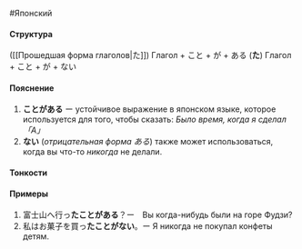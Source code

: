#Японский 
#### Структура
([[Прошедшая форма глаголов|た]]) Глагол + こと + が + ある
(**た**) Глагол + こと + が + ない
#### Пояснение
1. **ことがある** ー  устойчивое выражение в японском языке, которое используется для того, чтобы сказать: *Было время, когда я сделал 「А」*
2. **ない** (*отрицательная форма ある*) также может использоваться, когда вы что-то *никогда* не делали.
#### Тонкости

#### Примеры
1. 富士山へ行っ**たことがある**？ー　Вы когда-нибудь были на горе Фудзи?
2. 私はお菓子を買っ**たことがない**。ー Я никогда не покупал конфеты детям.